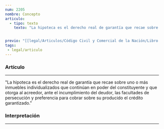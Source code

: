 ```yaml
---
num: 2205
nombre: Concepto
articulo: 
  - tipo: texto
    texto: "La hipoteca es el derecho real de garantía que recae sobre uno o más inmuebles individualizados que continúan en poder del constituyente y que otorga al acreedor, ante el incumplimiento del deudor, las facultades de persecución y preferencia para cobrar sobre su producido el crédito garantizado."


previo: "[[legal/Articulos/Código Civil y Comercial de la Nación/Libro Cuarto/Título 12/Capítulo 2/Capítulo 2, Hipoteca.md|Capítulo 2, Hipoteca]]"
tags: 
 - legal/articulo
---
```

### Artículo
---
"La hipoteca es el derecho real de garantía que recae sobre uno o más inmuebles individualizados que continúan en poder del constituyente y que otorga al acreedor, ante el incumplimiento del deudor, las facultades de persecución y preferencia para cobrar sobre su producido el crédito garantizado."

### Interpretación
---
